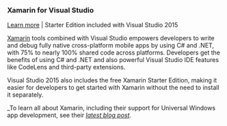 ### Xamarin for Visual Studio

[Learn more](https://www.visualstudio.com/en-us/features/xamarin-vs) | Starter Edition included with Visual Studio 2015

[Xamarin](https://www.xamarin.com) tools combined with Visual Studio empowers developers to write and debug fully native cross-platform mobile apps by using C# and .NET, with 75% to nearly 100% shared code across platforms. Developers get the benefits of using C# and .NET and also powerful Visual Studio IDE features like CodeLens and third-party extensions.

Visual Studio 2015 also includes the free Xamarin Starter Edition, making it easier for developers to get started with Xamarin without the need to install it separately.

_To learn all about Xamarin, including their support for Universal Windows app development, see their [_latest blog post_](http://blog.xamarin.com/xamarin-passes-1-million-developer-milestone/).

